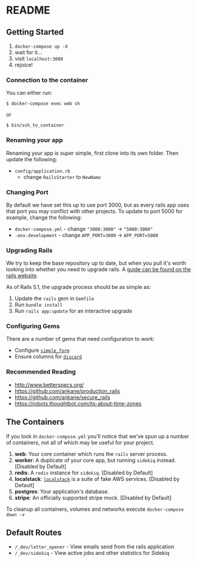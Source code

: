 # README

## Getting Started

1. `docker-compose up -d`
2. wait for it...
3. visit `localhost:3000`
4. rejoice!

### Connection to the container

You can either run:

```
$ docker-compose exec web sh
```

or

```
$ bin/ssh_to_container
```

### Renaming your app

Renaming your app is super simple, first clone into its own folder. Then update the following:

* `config/application.rb`
  * change `RailsStarter` to `NewName`

### Changing Port

By default we have set this up to use port 3000, but as every rails app uses that port you may conflict with other projects. To update to port 5000 for example, change the following:

* `docker-compose.yml` - change `"3000:3000"` -> `"5000:3000"`
* `.env.development` - change `APP_PORT=3000` -> `APP_PORT=5000`

### Upgrading Rails

We try to keep the base repository up to date, but when you pull it's worth looking into whether you need to upgrade rails. A [guide can be found on the rails website](http://guides.rubyonrails.org/upgrading_ruby_on_rails.html).

As of Rails 5.1, the upgrade process should be as simple as:

1. Update the `rails` gem in `Gemfile`
2. Run `bundle install`
3. Run `rails app:update` for an interactive upgrade

### Configuring Gems

There are a number of gems that need configuration to work:

- Configure [`simple_form`](https://github.com/plataformatec/simple_form)
- Ensure columns for [`discard`](https://github.com/jhawthorn/discard)

### Recommended Reading

- http://www.betterspecs.org/
- https://github.com/ankane/production_rails
- https://github.com/ankane/secure_rails
- https://robots.thoughtbot.com/its-about-time-zones

## The Containers

If you look in `docker-compose.yml` you'll notice that we've spun up a number of containers, not all of which may be useful for your project.

1. **web**: Your core container which runs the `rails` server process.
2. **worker**: A duplicate of your core app, but running `sidekiq` instead. [Disabled by Default]
3. **redis**: A `redis` instance for `sidekiq`. [Disabled by Default]
4. **localstack**: [`localstack`](https://github.com/localstack/localstack) is a suite of fake AWS services. [Disabled by Default]
5. **postgres**: Your application's database.
6. **stripe**: An officially supported stripe mock. [Disabled by Default]

To cleanup all containers, volumes and networks execute `docker-compose down -v`

## Default Routes
* `/_dev/letter_opener` - View emails send from the rails application
* `/_dev/sidekiq` - View active jobs and other statistics for Sidekiq
